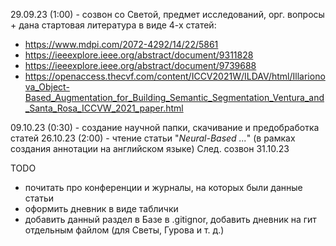 29.09.23 (1:00) - созвон со Светой, предмет исследований, орг. вопросы + дана стартовая литература в виде 4-х статей:

* https://www.mdpi.com/2072-4292/14/22/5861
* https://ieeexplore.ieee.org/abstract/document/9311828
* https://ieeexplore.ieee.org/abstract/document/9739688
* https://openaccess.thecvf.com/content/ICCV2021W/ILDAV/html/Illarionova_Object-Based_Augmentation_for_Building_Semantic_Segmentation_Ventura_and_Santa_Rosa_ICCVW_2021_paper.html

09.10.23 (0:30) - создание научной папки, скачивание и предобработка статей
26.10.23 (2:00) - чтение статьи "*Neural-Based ...*" (в рамках создания аннотации на английском языке)
След. созвон 31.10.23

TODO
* почитать про конференции и журналы, на которых были данные статьи
* оформить дневник в виде таблички
* добавить данный раздел в Базе в .gitignor, добавить дневник на гит отдельным файлом (для Светы, Гурова и т. д.)